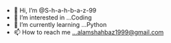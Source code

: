 - 👋 Hi, I’m @S-h-a-h-b-a-z-99
- 👀 I’m interested in ...Coding 
- 🌱 I’m currently learning ...Python
- 📫 How to reach me ...alamshahbaz1999@gmail.com

<!---
S-h-a-h-b-a-z-99/S-h-a-h-b-a-z-99 is a ✨ special ✨ repository because its `README.md` (this file) appears on your GitHub profile.
You can click the Preview link to take a look at your changes.
--->
